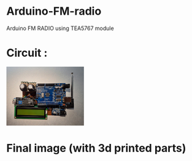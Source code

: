 # Arduino-FM-radio
Arduino FM RADIO using TEA5767 module
# Circuit :
<p>
  <img width=40% src="IMAGES/IMG_20241118_225016.jpg">
</p>

# Final image (with 3d printed parts)

<p>
  <img width=50% src="">
</p>
